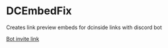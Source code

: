 # DCEmbedFix
Creates link preview embeds for dcinside links with discord bot

[Bot invite link](https://discord.com/oauth2/authorize?client_id=1301836945017667624)